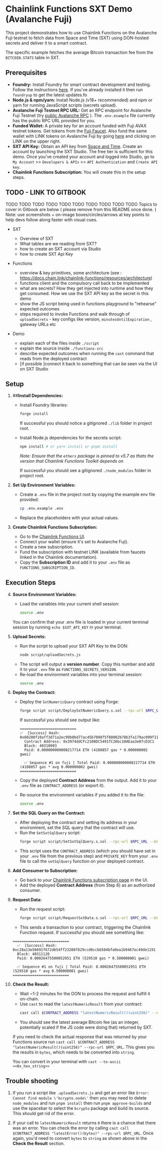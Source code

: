 # Chainlink Functions SXT Demo (Avalanche Fuji)

This project demonstrates how to use Chainlink Functions on the Avalanche Fuji testnet to fetch data from Space and Time (SXT) using DON-hosted secrets and deliver it to a smart contract.

The specific example fetches the average Bitcoin transaction fee from the `BITCOIN.STATS` table in SXT.

## Prerequisites

- **Foundry:** Install Foundry for smart contract development and testing. Follow the instructions [here](https://book.getfoundry.sh/getting-started/installation). If you've already installed it then run `foundryup` to get the latest updates.fo
- **Node.js & npm/yarn:** Install Node.js (v18+ recommended) and npm or yarn for running JavaScript scripts (secrets upload).
- **Avalanche Fuji Testnet RPC URL:** Get an RPC endpoint for Avalanche Fuji Testnet (try [public Avalanche RPC](https://build.avax.network/docs/tooling/rpc-providers#http) ). The `.env.example` file currently has the public RPC URL provided for you.
- **Funded Wallet:** A private key for an account funded with Fuji AVAX testnet tokens. Get tokens from the [Fuji Faucet](https://faucet.avax.network/). Also fund the same wallet with LINK tokens on Avalanche Fuji by going [here](https://faucets.chain.link/fuji) and clicking on LINK on the upper right.
- **SXT API Key:** Obtain an API key from [Space and Time](https://www.spaceandtime.io/). Create an account by launching the SXT Studio. The free tier is sufficient for this demo. Once you've created your account and logged into Studio, go to `My Account` >> `Developers & APIs` >> `API Authentication` and `Create API key`.
- **Chainlink Functions Subscription:** You will create this in the setup steps.

## TODO - LINK TO GITBOOK

TODO TODO TODO TODO TODO TODO TODO TODO TODO TODO
Topics to cover in Gitbook are below ( please remove from this README once done. )
Note: use screenshots + on-image boxes/circles/arrows at key points to help devs follow along faster with visual cues.

- SXT

  - Overview of SXT
  - What tables are we reading from SXT?
  - how to create an SXT account via Studio
  - how to create SXT Api Key

- Functions

  - overview & key primitives, some architecture (see : https://docs.chain.link/chainlink-functions/resources/architecture)
  - functions client and the compulsory call back to be implemented
  - what are secrets? How they get injected into runtime and how they get consumed. How we use the SXT API key as the secret in this demo
  - show the JS script being used in functions playground to "rehearse" expected outcomes
  - steps required to invoke Functions and walk through of `uploadSecrets` - key configs like version, `minutesUntilExpiration` , gateway URLs etc

- Demo
  - explain each of the files inside `./script`
  - explain the source inside `./functions-src`
  - describe expected outcomes when running the `cast` command that reads from the deployed contract
  - [if possible ]connect it back to something that can be seen via the UI on SXT Studio

## Setup

1.  ##**Install Dependencies:**

    - Install Foundry libraries:

      ```bash
      forge install
      ```

      If successful you should notice a gitignored `./lib` folder in project root.

    - Install Node.js dependencies for the secrets script:

      ```bash
      npm install # or yarn install or pnpm install
      ```

      _Note: Ensure that the `ethers` package is pinned to v5.7 as thats the version that Chainlink Functions Toolkit depends on_

      If successful you should see a gitignored `./node_modules` folder in project root.

2.  **Set Up Environment Variables:**

    - Create a `.env` file in the project root by copying the example env file provided:
      ```bash
      cp .env.example .env
      ```
    - Replace the placeholders with your actual values.

3.  **Create Chainlink Functions Subscription:**

    - Go to the [Chainlink Functions UI](https://functions.chain.link/).
    - Connect your wallet (ensure it's set to Avalanche Fuji).
    - Create a new subscription.
    - Fund the subscription with testnet LINK (available from faucets linked in the Chainlink documentation).
    - Copy the **Subscription ID** and add it to your `.env` file as `FUNCTIONS_SUBSCRIPTION_ID`.

## Execution Steps

4.  **Source Environment Variables:**

    - Load the variables into your current shell session:
      ```bash
      source .env
      ```

    You can confirm that your .env file is loaded in your current terminal session by running `echo $SXT_API_KEY` in your terminal.

5.  **Upload Secrets:**

    - Run the script to upload your SXT API Key to the DON:
      ```bash
      node script/uploadSecrets.js
      ```
    - The script will output a **version number**. Copy this number and add it to your `.env` file as `FUNCTIONS_SECRETS_VERSION`.
    - Re-load the environment variables into your terminal session:
      ```bash
      source .env
      ```

6.  **Deploy the Contract:**

    - Deploy the `SxtNumericQuery` contract using Forge:

      ```bash
      forge script script/DeploySxtNumericQuery.s.sol --rpc-url $RPC_URL --broadcast -vvvv
      ```

      If successful you should see output like:

      ```
      ==========================
      ✅  [Success] Hash: 0x60280f10aff3d71a2ec99b0bd77ac45b7098f5f88002b78b3fa179ac099f1103
        Contract Address: 0x3974ddCFc2108DC5491fC26bc10AEaa3e07cD3C1
        Block: 40310993
        Paid: 0.000000000008217714 ETH (4108857 gas * 0.000000002 gwei)

        ✅ Sequence #1 on fuji | Total Paid: 0.000000000008217714 ETH (4108857 gas * avg 0.000000002 gwei)
      ==========================
      ```

    - Copy the deployed **Contract Address** from the output. Add it to your `.env` file as `CONTRACT_ADDRESS` (or export it).
    - Re-source the environment variables if you added it to the file:
      ```bash
      source .env
      ```

7.  **Set the SQL Query on the Contract:**

    - After deploying the contract and setting its address in your environment, set the SQL query that the contract will use.
    - Run the `SetSxtSqlQuery` script:
      ```bash
      forge script script/SetSxtSqlQuery.s.sol --rpc-url $RPC_URL --broadcast -vvvv
      ```
    - This script uses the `CONTRACT_ADDRESS` (which you should have set in your `.env` file from the previous step) and `PRIVATE_KEY` from your `.env` file to call the `setSqlQuery` function on your deployed contract.

8.  **Add Consumer to Subscription:**

    - Go back to your [Chainlink Functions subscription page](functions.chain.link) in the UI.
    - Add the deployed **Contract Address** (from Step 6) as an authorized consumer.

9.  **Request Data:**

    - Run the request script:
      ```bash
      forge script script/RequestSxtData.s.sol --rpc-url $RPC_URL --broadcast -vvvv
      ```
    - This sends a transaction to your contract, triggering the Chainlink Function request. If successful you should see something like:

    ```
    ==========================
      ✅  [Success] Hash: 0xc28a13e56691f672d654ff23208f829ccd0ccbb504bfa0ea1b9467ec49de1191
      Block: 40311120
      Paid: 0.00026475500052951 ETH (529510 gas * 0.500000001 gwei)

      ✅ Sequence #1 on fuji | Total Paid: 0.00026475500052951 ETH (529510 gas * avg 0.500000001 gwei)
    ==========================
    ```

10. **Check the Result:**

    - Wait ~1-2 minutes for the DON to process the request and fulfill it on-chain.
    - Use `cast` to read the `latestNumericResult` from your contract:
      ```bash
      cast call $CONTRACT_ADDRESS "latestNumericResult()(uint256)" --rpc-url $RPC_URL
      ```
    - You should see the latest average Bitcoin fee (as an integer, potentially scaled if the JS code were doing that) returned by SXT.

    If you need to check the actual response that was returned by your Functions source run `cast call $CONTRACT_ADDRESS "latestNumericResult()(uint256)" --rpc-url $RPC_URL`. This gives you the results in `bytes`, which needs to be converted into `string`.

    You can convert in your terminal with `cast --to-ascii <<0x_hex_string>>`

## Trouble shooting

1. If you run a script like `.uploadSecrets.js` and get an error like `Error: Cannot find module \'bcrypto.node\'` then you may need to delete `node_modules` and run `pnpm install` then run `pnpm approve-builds` and use the spacebar to select the `bcrypto` package and build its source. This should get rid of the error.

2. If your call to `latestNumericResult` returns `0` there is a chance that there was an error. You can check the error by calling `cast call $CONTRACT_ADDRESS "latestError()(bytes)" --rpc-url $RPC_URL`. Once again, you'd need to convert `bytes` to `string` as shown above in the **Check the Result** section.
